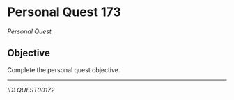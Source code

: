 # Personal Quest 173

*Personal Quest*

## Objective
Complete the personal quest objective.

---
*ID: QUEST00172*